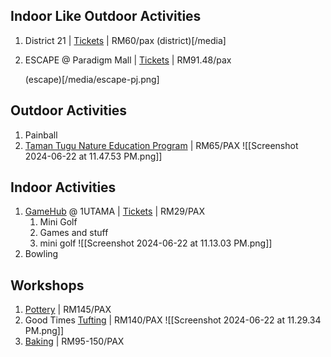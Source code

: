 ## Indoor Like Outdoor Activities

1. District 21 | [Tickets](https://d21.ioileisure.com.my/) | RM60/pax
   (district)[/media]
2. ESCAPE @ Paradigm Mall | [Tickets](https://escape-pj.thecoolmelon.com/) | RM91.48/pax

    (escape)[/media/escape-pj.png]

## Outdoor Activities

1. Painball
2. [Taman Tugu Nature Education Program](https://tamantugu.my/things-to-do/nature-education-programme/) | RM65/PAX
   ![[Screenshot 2024-06-22 at 11.47.53 PM.png]]

## Indoor Activities

1. [GameHub](https://says.com/my/lifestyle/new-indoor-game-hub-opens-in-1u-with-mini-golf-ping-pong-more) @ 1UTAMA | [Tickets](https://superpark.com.my/tickets/) | RM29/PAX
    1. Mini Golf
    2. Games and stuff
    3. mini golf
       ![[Screenshot 2024-06-22 at 11.13.03 PM.png]]
2. Bowling

## Workshops

1.  [Pottery](https://www.goodtimesdiy.my/pottery-studio/pottery-class/) | RM145/PAX
2.  Good Times [Tufting](https://www.goodtimesdiy.my/tufting-studio/tufting-class/) | RM140/PAX
    ![[Screenshot 2024-06-22 at 11.29.34 PM.png]]
3.  [Baking](https://www.goodtimesdiy.my/bake-studio-menu/) | RM95-150/PAX
